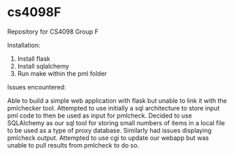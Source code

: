 # cs4098F
Repository for CS4098 Group F


Installation: 

1) Install flask 
2) Install sqlalchemy
3) Run make within the pml folder

Issues encountered: 

Able to build a simple web application with flask but unable to link it with the pmlchecker tool. 
Attempted to use initially a sql architecture to store input pml code to then be used as input for pmlcheck. 
Decided to use SQLAlchemy as our sql tool for storing small numbers of items in a local file to be used as a type of proxy database.
Similarly had issues displaying pmlcheck output.
Attempted to use cgi to update our webapp but was unable to pull results from pmlcheck to do so. 

